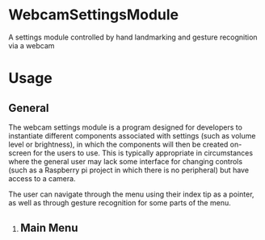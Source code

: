 # WebcamSettingsModule
 A settings module controlled by hand landmarking and gesture recognition via a webcam

<h1> Usage </h1>
<h2> General </h2>
The webcam settings module is a program designed for developers to instantiate different components associated with settings (such as volume level or brightness), in which the components will then be created on-screen for the users to use. This is typically appropriate in circumstances where the general user may lack some interface for changing controls (such as a Raspberry pi project in which there is no peripheral) but have access to a camera.

The user can navigate through the menu using their index tip as a pointer, as well as through gesture recognition for some parts of the menu.

<ol>
 <li> <h2> Main Menu </h2>


</ol>
